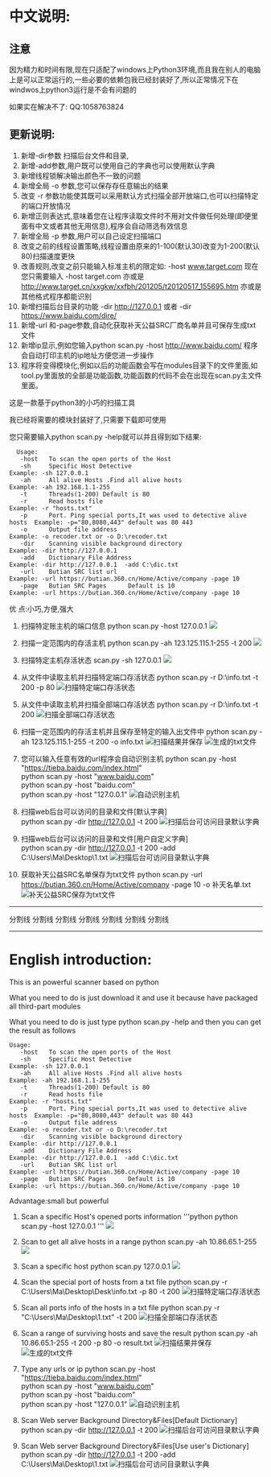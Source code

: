 ﻿﻿﻿中文说明:
========
## 注意
   因为精力和时间有限,现在只适配了windows上Python3环境,而且我在别人的电脑上是可以正常运行的,一些必要的依赖包我已经封装好了,所以正常情况下在windwos上python3运行是不会有问题的

   如果实在解决不了:
   QQ:1058763824


## 更新说明:
   1. 新增-dir参数 扫描后台文件和目录,
   2. 新增-add参数,用户既可以使用自己的字典也可以使用默认字典
   3. 新增线程锁解决输出颜色不一致的问题
   4. 新增全局 -o 参数,您可以保存存任意输出的结果
   5. 改变 -r 参数功能使其既可以采用默认方式扫描全部开放端口,也可以扫描特定的端口开放情况
   6. 新增正则表达式,意味着您在让程序读取文件时不用对文件做任何处理(即便里面有中文或者其他无用信息),程序会自动筛选有效信息
   7. 新增全局 -p 参数,用户可以自己设定扫描端口
   8. 改变之前的线程设置策略,线程设置由原来的1-100(默认30)改变为1-200(默认80)扫描速度更快
   9. 改善规则,改变之前只能输入标准主机的限定如: -host www.target.com 现在您只需要输入 -host target.com 亦或是 http://www.target.cn/xxgkw/xxfbh/201205/t20120517_155695.htm  亦或是其他格式程序都能识别
   10. 新增扫描后台目录的功能  -dir  http://127.0.0.1 或者  -dir https://www.baidu.com/dire/
   11. 新增-url 和-page参数,自动化获取补天公益SRC厂商名单并且可保存生成txt文件
   12. 新增ip显示,例如您输入python scan.py -host http://www.baidu.com/ 程序会自动打印主机的ip地址方便您进一步操作
   13. 程序将变得模块化,例如以后的功能函数会写在modules目录下的文件里面,如tool.py里面放的全部是功能函数,功能函数的代码不会在出现在scan.py主文件里面。

这是一款基于python3的小巧的扫描工具

我已经将需要的模块封装好了,只需要下载即可使用

您只需要输入python scan.py -help就可以并且得到如下结果:  

      Usage:
       -host   To scan the open ports of the Host
       -sh     Specific Host Detective                                        Example: -sh 127.0.0.1
       -ah     All alive Hosts .Find all alive hosts                          Example: -ah 192.168.1.1-255
       -t      Threads(1-200) Default is 80
       -r      Read hosts file                                                Example: -r "hosts.txt"
       -p      Port. Ping special ports,It was used to detective alive hosts  Example: -p="80,8080,443" default was 80 443
       -o      Output file address                                            Example: -o recoder.txt or -o D:\recoder.txt
       -dir    Scanning visible background directory                          Example: -dir http://127.0.0.1
       -add    Dictionary File Address                                        Example: -dir http://127.0.0.1  -add C:\dic.txt
       -url    Butian SRC list url                                            Example: -url https://butian.360.cn/Home/Active/company -page 10
       -page   Butian SRC Pages      Default is 10                            Example: -url https://butian.360.cn/Home/Active/company -page 10


优     点:小巧,方便,强大

 1. 扫描特定账主机的端口信息 python scan.py -host 127.0.0.1
    ![](https://raw.githubusercontent.com/spacesec/images/master/scan/scanHost.png) 
    
 2. 扫描一定范围内的存活主机  python scan.py -ah 123.125.115.1-255 -t 200
    ![](https://raw.githubusercontent.com/spacesec/images/master/scan/8.png)
	
 3. 扫描特定主机存活状态 scan.py -sh 127.0.0.1
    ![](https://raw.githubusercontent.com/spacesec/images/master/scan/scanSpecificHost.png)
 
 4. 从文件中读取主机并扫描特定端口存活状态 python scan.py -r D:\info.txt -t 200 -p 80
    ![扫描特定端口存活状态](https://raw.githubusercontent.com/spacesec/images/master/scan/5.png)

 5. 从文件中读取主机并扫描全部端口存活状态 python scan.py -r D:\info.txt -t 200
    ![扫描全部端口存活状态](https://raw.githubusercontent.com/spacesec/images/master/scan/6.png)

 6. 扫描一定范围内的存活主机并且保存至特定的输入出文件中   python scan.py -ah 123.125.115.1-255 -t 200 -o info.txt
    ![扫描结果并保存](https://raw.githubusercontent.com/spacesec/images/master/scan/1.png)
    ![生成的txt文件](https://raw.githubusercontent.com/spacesec/images/master/scan/2.png)
 
 7. 您可以输入任意有效的url程序会自动识别主机
    python scan.py -host "https://tieba.baidu.com/index.html"  
    python scan.py -host "www.baidu.com"  
    python scan.py -host "baidu.com"  
    python scan.py -host "127.0.0.1"
![自动识别主机](https://raw.githubusercontent.com/spacesec/images/master/scan/7.png)
 
 8. 扫描web后台可以访问的目录和文件[默认字典]  
    python scan.py -dir http://127.0.0.1 -t 200
    ![扫描后台可访问目录默认字典](https://raw.githubusercontent.com/spacesec/images/master/scan/9.png)
 
 9. 扫描web后台可以访问的目录和文件[用户自定义字典]  
    python scan.py -dir http://127.0.0.1 -t 200 -add C:\Users\Ma\Desktop\1.txt
    ![扫描后台可访问目录默认字典](https://raw.githubusercontent.com/spacesec/images/master/scan/10.png)

 10. 获取补天公益SRC名单保存为txt文件 python scan.py  -url  https://butian.360.cn/Home/Active/company -page 10 -o 补天名单.txt
     ![补天公益SRC保存为txt文件](https://raw.githubusercontent.com/spacesec/images/master/scan/11.png)

 

******************************************************************************
分割线 分割线	分割线	分割线	分割线	分割线	分割线
******************************************************************************
English introduction:
=========
This is an powerful scanner based on python

What you need to do is just download it and use it because have packaged all third-part modules

What you need to do is just type python scan.py -help and then you can get the result as follows
 
    Usage:
       -host   To scan the open ports of the Host
       -sh     Specific Host Detective                                        Example: -sh 127.0.0.1
       -ah     All alive Hosts .Find all alive hosts                          Example: -ah 192.168.1.1-255
       -t      Threads(1-200) Default is 80
       -r      Read hosts file                                                Example: -r "hosts.txt"
       -p      Port. Ping special ports,It was used to detective alive hosts  Example: -p="80,8080,443" default was 80 443
       -o      Output file address                                            Example: -o recoder.txt or -o D:\recoder.txt
       -dir    Scanning visible background directory                          Example: -dir http://127.0.0.1
       -add    Dictionary File Address                                        Example: -dir http://127.0.0.1  -add C:\dic.txt
       -url    Butian SRC list url                                            Example: -url https://butian.360.cn/Home/Active/company -page 10
       -page   Butian SRC Pages      Default is 10                            Example: -url https://butian.360.cn/Home/Active/company -page 10


Advantage:small but powerful 

1. Scan a specific Host's opened ports information '''python   python scan.py -host 127.0.0.1 '''
![](https://raw.githubusercontent.com/spacesec/images/master/scan/scanHost.png) 

2. Scan to get all alive hosts in a range  python scan.py -ah 10.86.65.1-255
![](https://raw.githubusercontent.com/spacesec/images/master/scan/scanAlive.png)

3. Scan a specific host python scan.py 127.0.0.1 
![](https://raw.githubusercontent.com/spacesec/images/master/scan/scanSpecificHost.png)

4. Scan the special port of hosts from a txt file python scan.py -r C:\Users\Ma\Desktop\Desk\info.txt -p 80 -t 200
  ![扫描特定端口存活状态](https://raw.githubusercontent.com/spacesec/images/master/scan/5.png)

5. Scan all ports info of the hosts in a txt file python scan.py -r "C:\Users\Ma\Desktop\1.txt" -t 200
  ![扫描全部端口存活状态](https://raw.githubusercontent.com/spacesec/images/master/scan/6.png)

6. Scan a range  of surviving hosts and save the result  python scan.py -ah 10.86.65.1-255 -t 200 -p 80 -o result.txt
  ![扫描结果并保存](https://raw.githubusercontent.com/spacesec/images/master/scan/1.png)
  ![生成的txt文件](https://raw.githubusercontent.com/spacesec/images/master/scan/2.png)

 7. Type any urls or ip
    python scan.py -host "https://tieba.baidu.com/index.html"  
    python scan.py -host "www.baidu.com"  
    python scan.py -host "baidu.com"  
    python scan.py -host "127.0.0.1"
![自动识别主机](https://raw.githubusercontent.com/spacesec/images/master/scan/7.png)

 8. Scan Web server Background Directory&Files[Default Dictionary]  
    python scan.py -dir http://127.0.0.1 -t 200
    ![扫描后台可访问目录默认字典](https://raw.githubusercontent.com/spacesec/images/master/scan/9.png)
 
 9. Scan Web server Background Directory&Files[Use user's Dictionary]  
    python scan.py -dir http://127.0.0.1 -t 200 -add C:\Users\Ma\Desktop\1.txt
    ![扫描后台可访问目录默认字典](https://raw.githubusercontent.com/spacesec/images/master/scan/10.png)